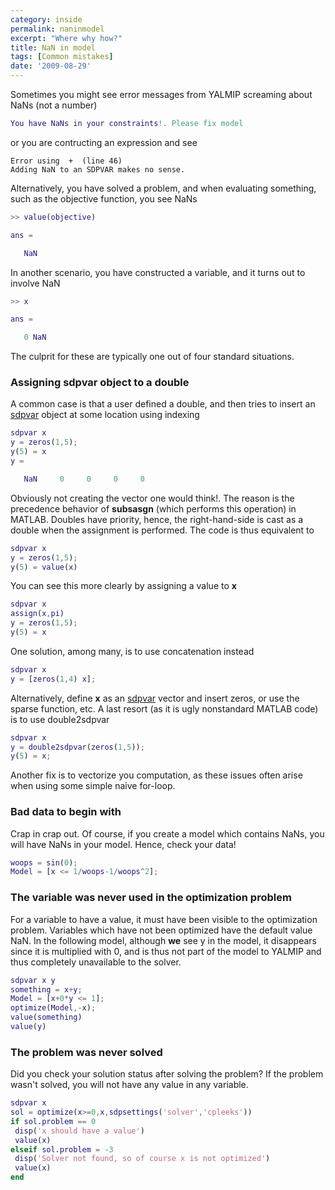 ```yaml
---
category: inside
permalink: naninmodel
excerpt: "Where why how?"
title: NaN in model
tags: [Common mistakes]
date: '2009-08-29'
---
```


Sometimes you might see error messages from YALMIP screaming about NaNs (not a number)

````matlab
You have NaNs in your constraints!. Please fix model
````

or you are contructing an expression and see

````
Error using  +  (line 46)
Adding NaN to an SDPVAR makes no sense.
````

Alternatively, you have solved a problem, and when evaluating something, such as the objective function, you see NaNs

````matlab
>> value(objective)

ans =

   NaN
````

In another scenario, you have constructed a variable, and it turns out to involve NaN

````matlab
>> x

ans =

   0 NaN
````

The culprit for these are typically one out of four standard situations.

### Assigning sdpvar object to a double

A common case is that a user defined a double, and then tries to insert an [sdpvar](/command/sdpvar) object at some location using indexing

````matlab
sdpvar x
y = zeros(1,5);
y(5) = x
y =

   NaN     0     0     0     0
````

Obviously not creating the vector one would think!. The reason is the precedence behavior of **subsasgn** (which performs this operation) in MATLAB. Doubles have priority, hence, the right-hand-side is cast as a double when the assignment is performed. The code is thus equivalent to

````matlab
sdpvar x
y = zeros(1,5);
y(5) = value(x)
````

You can see this more clearly by assigning a value to **x**

````matlab
sdpvar x
assign(x,pi)
y = zeros(1,5);
y(5) = x
````

One solution, among many, is to use concatenation instead

````matlab
sdpvar x
y = [zeros(1,4) x];
````

Alternatively, define **x** as an [sdpvar](/command/sdpvar) vector and insert zeros, or use the sparse function, etc. A last resort (as it is ugly nonstandard MATLAB code) is to use double2sdpvar

````matlab
sdpvar x
y = double2sdpvar(zeros(1,5));
y(5) = x;
````

Another fix is to vectorize you computation, as these issues often arise when using some simple naive for-loop.

### Bad data to begin with

Crap in crap out. Of course, if you create a model which contains NaNs, you will have NaNs in your model. Hence, check your data!

````matlab
woops = sin(0);
Model = [x <= 1/woops-1/woops^2];
````

### The variable was never used in the optimization problem

For a variable to have a value, it must have been visible to the optimization problem. Variables which have not been optimized have the default value NaN. In the following model, although **we** see y in the model, it disappears since it is multiplied with 0, and is thus not part of the model to YALMIP and thus completely unavailable to the solver.

````matlab
sdpvar x y
something = x+y;
Model = [x+0*y <= 1];
optimize(Model,-x);
value(something)
value(y)
````


### The problem was never solved

Did you check your solution status after solving the problem? If the problem wasn't solved, you will not have any value in any variable.

````matlab
sdpvar x
sol = optimize(x>=0,x,sdpsettings('solver','cpleeks'))
if sol.problem == 0
 disp('x should have a value')
 value(x)
elseif sol.problem = -3
 disp('Solver not found, so of course x is not optimized')
 value(x)
end
````
